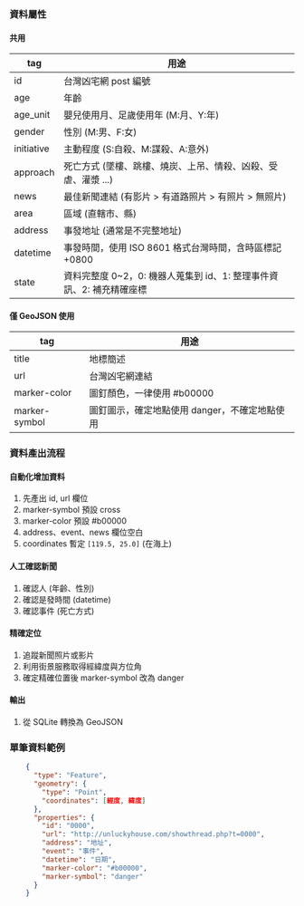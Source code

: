 ### 資料屬性

#### 共用
tag | 用途
---- | ----
id | 台灣凶宅網 post 編號
age | 年齡
age_unit | 嬰兒使用月、足歲使用年 (M:月、Y:年)
gender | 性別 (M:男、F:女)
initiative | 主動程度 (S:自殺、M:謀殺、A:意外)
approach | 死亡方式 (墜樓、跳樓、燒炭、上吊、情殺、凶殺、受虐、灌漿 ...)
news | 最佳新聞連結 (有影片 > 有道路照片 > 有照片 > 無照片)
area | 區域 (直轄市、縣)
address | 事發地址 (通常是不完整地址)
datetime | 事發時間，使用 ISO 8601 格式台灣時間，含時區標記 +0800
state | 資料完整度 0~2，0: 機器人蒐集到 id、1: 整理事件資訊、2: 補充精確座標

#### 僅 GeoJSON 使用
tag | 用途
---- | ----
title | 地標簡述
url | 台灣凶宅網連結
marker-color | 圖釘顏色，一律使用 #b00000
marker-symbol | 圖釘圖示，確定地點使用 danger，不確定地點使用 

### 資料產出流程
#### 自動化增加資料
1. 先產出 id, url 欄位
1. marker-symbol 預設 cross
1. marker-color 預設 #b00000
1. address、event、news 欄位空白
1. coordinates 暫定 ```[119.5, 25.0]``` (在海上)

#### 人工確認新聞
1. 確認人 (年齡、性別)
1. 確認是發時間 (datetime)
1. 確認事件 (死亡方式)

#### 精確定位
1. 追蹤新聞照片或影片
1. 利用街景服務取得經緯度與方位角
1. 確定精確位置後 marker-symbol 改為 danger

#### 輸出
1. 從 SQLite 轉換為 GeoJSON

### 單筆資料範例
```json
    {
      "type": "Feature",
      "geometry": {
        "type": "Point",
        "coordinates": [經度, 緯度]
      },
      "properties": {
        "id": "0000",
        "url": "http://unluckyhouse.com/showthread.php?t=0000",
        "address": "地址",
        "event": "事件",
        "datetime": "日期",
        "marker-color": "#b00000",
        "marker-symbol": "danger"
      }
    }
```
